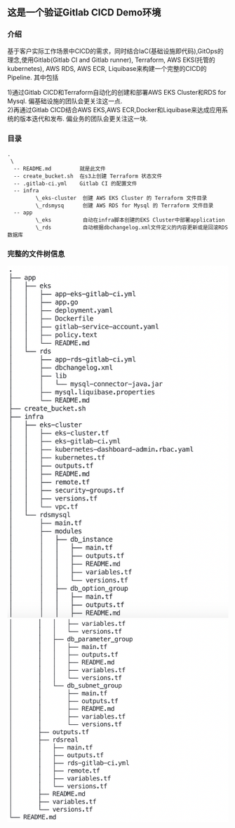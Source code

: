 ## 这是一个验证Gitlab CICD Demo环境
### 介绍
基于客户实际工作场景中CICD的需求，同时结合IaC(基础设施即代码),GitOps的理念,使用Gitlab(Gitlab CI and Gitlab runner), Terraform, AWS EKS(托管的kubernetes), AWS RDS, AWS ECR, Liquibase来构建一个完整的CICD的Pipeline.  其中包括  

1)通过Gitlab CICD和Terraform自动化的创建和部署AWS EKS Cluster和RDS for Mysql. 偏基础设施的团队会更关注这一点.  
2)再通过Gitlab CICD结合AWS EKS,AWS ECR,Docker和Liquibase来达成应用系统的版本迭代和发布. 偏业务的团队会更关注这一块.

### 目录
```
.  
 \  
  -- README.md         就是此文件  
  -- create_bucket.sh  在s3上创建 Terraform 状态文件  
  -- .gitlab-ci.yml    Gitlab CI 的配置文件  
  -- infra  
         \_eks-cluster  创建 AWS EKS Cluster 的 Terraform 文件目录  
         \_rdsmysq      创建 AWS RDS for Mysql 的 Terraform 文件目录  
  -- app        
         \_eks          自动在infra脚本创建的EKS Cluster中部署application  
         \_rds          自动根据dbchangelog.xml文件定义的内容更新或是回滚RDS数据库  
```  

### 完整的文件树信息
![avatar](https://raw.githubusercontent.com/jerryjin2018/gitlabcicd/main/files_structs_1.png)
![avatar](https://raw.githubusercontent.com/jerryjin2018/gitlabcicd/main/files_structs_2.png)
